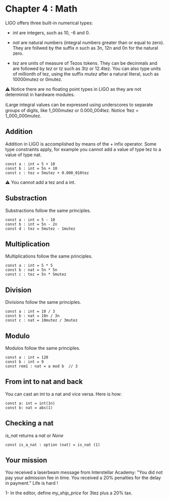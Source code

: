 # Chapter 4 : Math

LIGO offers three built-in numerical types:

- _int_ are integers, such as 10, -6 and 0.

- _nat_ are natural numbers (integral numbers greater than or equal to zero). They are follwed by the suffix _n_ such as 3n, 12n and 0n for the natural zero.

- _tez_ are units of measure of Tezos tokens. They can be decinmals and are followed by _tez_ or _tz_ such as 3tz or 12.4tez. You can also type units of millionth of tez, using the suffix _mutez_ after a natural literal, such as 10000mutez or 0mutez.

⚠️ Notice there are no floating point types in LIGO as they are not determinist in hardware modules.

<!-- prettier-ignore -->
ℹ️Large integral values can be expressed using underscores to separate groups of digits, like 1\_000mutez or 0.000\_004tez. Notice 1tez = 1\_000\_000mutez.

## Addition

Addition in LIGO is accomplished by means of the + infix operator. Some type constraints apply, for example you cannot add a value of type tez to a value of type nat.

```
const a : int = 5 + 10
const b : int = 5n + 10
const c : tez = 5mutez + 0.000_010tez
```

⚠️ You cannot add a tez and a int.

## Substraction

Substractions follow the same principles.

```
const a : int = 5 - 10
const b : int = 5n - 2n
const d : tez = 5mutez - 1mutez
```

## Multiplication

Multiplications follow the same principles.

```
const a : int = 5 * 5
const b : nat = 5n * 5n
const c : tez = 5n * 5mutez
```

## Division

Divisions follow the same principles.

```
const a : int = 10 / 3
const b : nat = 10n / 3n
const c : nat = 10mutez / 3mutez
```

## Modulo

Modulos follow the same principles.

```
const a : int = 120
const b : int = 9
const rem1 : nat = a mod b  // 3
```

## From int to nat and back

You can cast an int to a nat and vice versa. Here is how:

```
const a: int = int(1n)
const b: nat = abs(1)
```

## Checking a nat

<!-- prettier-ignore -->
*is\_nat* returns a _nat_ or _None_

```
const is_a_nat : option (nat) = is_nat (1)
```

## Your mission

You received a laserbeam message from Interstellar Academy: "You did not pay your admission fee in time. You received a 20% penalties for the delay in payment."
Life is hard !

<!-- prettier-ignore -->
1- In the editor, define *my\_ship\_price* for 3tez plus a 20% tax.
